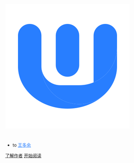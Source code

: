 <!-- markdownlint-disable first-line-h1 -->

![logo](_media/w.svg)

# <span id="typed-title"></span>

- to <a target="_blank" href="https://github.com/wangdoyos" style="color:#287eff">王多余</a>

[了解作者](https://docsify.js.org/#/zh-cn)
[开始阅读](/README.md)

<!-- ![color](#f0f0f0) -->
<!-- ![](/_media/icon.svg) -->
